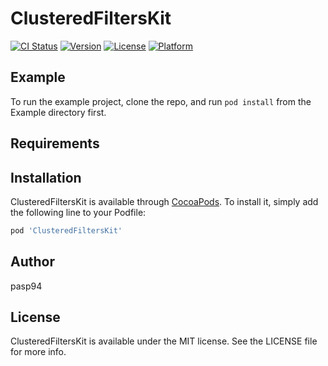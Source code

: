 # ClusteredFiltersKit

[![CI Status](https://img.shields.io/travis/pasp94/ClusteredFiltersKit.svg?style=flat)](https://travis-ci.org/pasp94/ClusteredFiltersKit)
[![Version](https://img.shields.io/cocoapods/v/ClusteredFiltersKit.svg?style=flat)](https://cocoapods.org/pods/ClusteredFiltersKit)
[![License](https://img.shields.io/cocoapods/l/ClusteredFiltersKit.svg?style=flat)](https://cocoapods.org/pods/ClusteredFiltersKit)
[![Platform](https://img.shields.io/cocoapods/p/ClusteredFiltersKit.svg?style=flat)](https://cocoapods.org/pods/ClusteredFiltersKit)

## Example

To run the example project, clone the repo, and run `pod install` from the Example directory first.

## Requirements

## Installation

ClusteredFiltersKit is available through [CocoaPods](https://cocoapods.org). To install
it, simply add the following line to your Podfile:

```ruby
pod 'ClusteredFiltersKit'
```

## Author

pasp94

## License

ClusteredFiltersKit is available under the MIT license. See the LICENSE file for more info.
